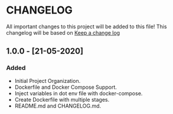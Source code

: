 # CHANGELOG

All important changes to this project will be added to this file! This changelog will be based on [Keep a change log](http://keepachangelog.com/)

## 1.0.0 - [21-05-2020]

### Added

* Initial Project Organization.
* Dockerfile and Docker Compose Support.
* Inject variables in dot env file with docker-compose.
* Create Dockerfile with multiple stages.
* README.md and CHANGELOG.md.
